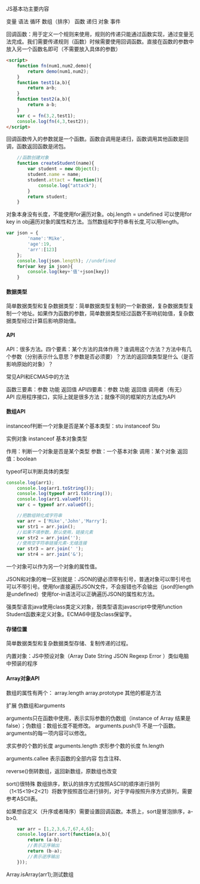 JS基本功主要内容

变量 语法 循环 数组（排序） 函数 递归 对象 事件

回调函数：用于定义一个规则来使用，规则的传递只能通过函数实现，通过变量无法完成。我们需要传递规则（函数）时候需要使用回调函数。直接在函数的参数中放入另一个函数名即可（不需要放入具体的参数）

~~~html
<script>
	function fn(num1,num2,demo){
		return demo(num1,num2);
	}
	function test1(a,b){
		return a+b;
	}
	function test2(a,b){
		return a-b;
	}
	var c = fn(3,2,test1);
	console.log(fn(4,3,test2));
</script>
~~~

回调函数传入的参数就是一个函数。函数自调用是递归，函数调用其他函数是回调，函数返回函数是闭包。

~~~javascript
	//函数创建对象
	function createStudent(name){
		var student = new Object();
		student.name = name;
		student.attact = function(){
			console.log("attack");
		}
		return student;
	}
~~~

对象本身没有长度，不能使用for遍历对象。obj.length = undefined 可以使用for key in obj遍历对象的属性和方法。当然数组和字符串有长度,可以用length。

~~~javascript
var json = {
		'name':'Mike',
		'age':19,
		'arr':[123]
	};
	console.log(json.length); //undefined
	for(var key in json){
		console.log(key+'值'+json[key])
	}
~~~

#### 数据类型 

简单数据类型和复杂数据类型：简单数据类型复制的一个新数据，复杂数据类型复制一个地址。如果作为函数的参数，简单数据类型经过函数不影响初始值，复杂数据类型经过计算后影响原始值。

#### API

API：很多方法。四个要素：某个方法的具体作用？谁调用这个方法？方法中有几个参数（分别表示什么意思？参数是否必须要）？方法的返回值类型是什么（是否影响原始的对象）？

常见API和ECMA5中的方法

函数三要素：参数 功能 返回值
API四要素：参数 功能 返回值 调用者（有无）
API 应用程序接口，实际上就是很多方法；就像不同的框架的方法成为API

#### 数组API

instanceof判断一个对象是否是某个基本类型：stu instanceof Stu

实例对象 instanceof 基本对象类型 

作用：判断一个对象是否是某个类型
参数：一个基本对象
调用：某个对象
返回值：boolean

typeof可以判断具体的类型

~~~javascript
console.log(arr1);
	console.log(arr1.toString());
	console.log(typeof arr1.toString());
	console.log(arr1.valueOf());
	var c = typeof arr.valueOf();
~~~
~~~javascript
	//把数组转化成字符串
	var arr = ['Mike','John','Marry'];
	var str1 = arr.join();
	//如果不填参数，默认使用，链接元素
	var str2 = arr.join('');
	//使用空字符串链接元素-无缝连接
	var str3 = arr.join(' ');
	var str4 = arr.join('&');
~~~

一个对象可以作为另一个对象的属性值。

JSON和对象的唯一区别就是：JSON的键必须带有引号，普通对象可以带引号也可以不带引号。使用for直接遍历JSON文件，不会报错也不会输出（json的length是undefined）使用for-in语法可以正确遍历JSON的属性和方法。

强类型语言java使用class类定义对象，弱类型语言javascript中使用function Student函数来定义对象。ECMA6中提及class保留字。

#### 存储位置

简单数据类型和复杂数据类型存储、复制传递的过程。

内置对象：JS中预设对象（Array Date String JSON Regexp Error ）类似电脑中预装的程序

#### Array对象API

数组的属性有两个：
array.length
array.prototype
其他的都是方法

扩展 伪数组和arguments

arguments只在函数中使用，表示实际参数的伪数组（instance of Array 结果是false）；伪数组：数组长度不能修改。
arguments.push(1) 不是一个函数。arguments的每一项内容可以修改。

求实参的个数的长度 arguments.length
求形参个数的长度 fn.length

arguments.callee 表示函数的全部内容 包含注释、

reverse()倒转数组，返回新数组，原数组也改变

sort()很特殊 数组排序，默认的排序方式按照ASCII的顺序进行排列（1<15<19<2<21）将数字按照首位进行排列，对于字母按照升序方式排列，需要参考ASCII表。

如果想自定义（升序或者降序）需要设置回调函数。本质上，sort是冒泡排序，a-b>0.

~~~javascript
	var arr = [1,2,3,6,7,67,4,6];
	console.log(arr.sort(function(a,b){
		return (a-b);
		//表示正序输出
		return (b-a);
		//表示逆序输出
	}));
~~~

Array.isArray(arr1);测试数组
